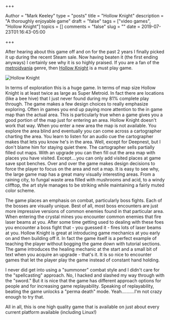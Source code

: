 +++

Author = "Mark Keeley"
type = "posts"
title = "Hollow Knight"
description = "A thoroughly enjoyable game"
draft = "false"
tags = ["video games", "Hollow Knight"]
topics = []
comments = "false"
slug = ""
date = 2019-07-23T01:16:43-05:00

+++

After hearing about this game off and on for the past 2 years I finally picked it up during the recent Steam sale. Now having beaten it (the first ending anyways) I certainly see why it is so highly praised. If you are a fan of the [metroidvania](https://infogalactic.com/info/Metroidvania) genre, then [Hollow Knight](https://hollowknight.com/) is a must play game.

![Hollow Knight](/media/hollow_knight.jpg "Hollow Knight")

<!--more-->

In terms of exploration this is a huge game. In terms of map size Hollow Knight is at least twice as large as Super Metroid. In fact there are locations (like a bee hive) that I just never found during my 81% complete play through. The game makes a few design choices to really emphasize exploring. Often in games you end up paying more attention to the in game map than the actual area. This is particularly true when a game gives you a good portion of the map just for entering an area. Hollow Knight doesn't work that way. When you enter a new area the map is not available. You explore the area blind and eventually you can come across a cartographer charting the area. You learn to listen for an audio cue the cartographer makes that lets you know he's in the area. Well, except for Deepnest, but I don't blame him for staying quiet there. The cartographer sells partially filled out maps. With an upgrade you can then fill out the area map with places you have visited. Except....you can only add visited places at game save spot benches. Over and over the game makes design decisions to force the player to focus on the area and not a map. It is easy to see why, the large game map has a great many visually interesting areas. From a raining city, to fungal waste area filled with mushrooms and acid, to a windy clifftop, the art style manages to be striking while maintaining a fairly muted color scheme.

The game places an emphasis on combat, particularly boss fights. Each of the bosses are visually unique. Best of all, most boss encounters are just more impressive versions of common enemies found in that particular area. When entering the crystal mines you encounter common enemies that fire laser beams at you. After some time getting used to dealing with these foes you encounter a boss fight that - you guessed it - fires lots of laser beams at you. Hollow Knight is great at introducing game mechanics at you early on and then building off it. In fact the game itself is a perfect example of teaching the player without bogging the game down with tutorial sections. The game introduces the healing mechanic at the start and a small bit of text when you acquire an upgrade - that's it. It is so nice to encounter games that let the player play the game instead of constant hand holding.

I never did get into using a "summoner" combat style and I didn't care for the "spellcasting" approach. No, I hacked and slashed my way through with the "sword." But it is nice that the game has different approach options for people and for increasing game replayability. Speaking of replayability, beating the game unlocks a "perma death" mode. Yeah..........I'm not crazy enough to try that.

All in all, this is one high quality game that is available on just about every current platform available (including Linux!)

